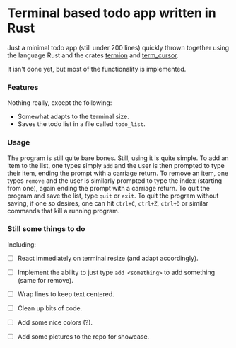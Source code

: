 # Terminal based todo app written in Rust

Just a minimal todo app (still under 200 lines) quickly thrown together using the language Rust and the crates [termion](https://github.com/redox-os/termion) and [term_cursor](https://github.com/Lisoph/term_cursor).

It isn't done yet, but most of the functionality is implemented. 

### Features

Nothing really, except the following:

+ Somewhat adapts to the terminal size.
+ Saves the todo list in a file called `todo_list`.

### Usage

The program is still quite bare bones. Still, using it is quite simple. 
To add an item to the list, one types simply `add` and the user is then prompted to type their item, ending the prompt with a carriage return. 
To remove an item, one types `remove` and the user is similarly prompted to type the index (starting from one), again ending the prompt with a carriage return. 
To quit the program and save the list, type `quit` or `exit`. 
To quit the program without saving, if one so desires, one can hit `ctrl+C`, `ctrl+Z`, `ctrl+D` or similar commands that kill a running program.

### Still some things to do

Including:

+ [ ] React immediately on terminal resize (and adapt accordingly).
+ [ ] Implement the ability to just type `add <something>` to add something (same for remove).
+ [ ] Wrap lines to keep text centered.
+ [ ] Clean up bits of code.
+ [ ] Add some nice colors (?).
+ [ ] Add some pictures to the repo for showcase.

